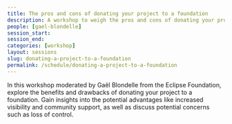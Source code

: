 ```yaml
---
title: The pros and cons of donating your project to a foundation
description: A workshop to weigh the pros and cons of donating your project to a foundation.
people: [gael-blondelle]
session_start:
session_end:
categories: [workshop]
layout: sessions
slug: donating-a-project-to-a-foundation
permalink: /schedule/donating-a-project-to-a-foundation
---
```


In this workshop moderated by Gaël Blondelle from the Eclipse Foundation, explore the benefits and drawbacks of 
donating your project to a foundation. Gain insights into the potential advantages like increased visibility and 
community support, as well as discuss potential concerns such as loss of control.